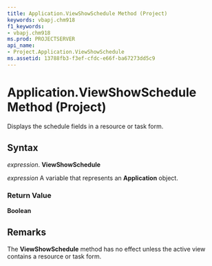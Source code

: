 ```yaml
---
title: Application.ViewShowSchedule Method (Project)
keywords: vbapj.chm918
f1_keywords:
- vbapj.chm918
ms.prod: PROJECTSERVER
api_name:
- Project.Application.ViewShowSchedule
ms.assetid: 13788fb3-f3ef-cfdc-e66f-ba67273dd5c9
---
```



# Application.ViewShowSchedule Method (Project)

Displays the schedule fields in a resource or task form.


## Syntax

 _expression_. **ViewShowSchedule**

 _expression_ A variable that represents an **Application** object.


### Return Value

 **Boolean**


## Remarks

The  **ViewShowSchedule** method has no effect unless the active view contains a resource or task form.


